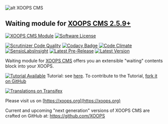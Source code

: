 ![alt XOOPS CMS](https://xoops.org/images/logoXoops4GithubRepository.png)
## Waiting module for [XOOPS CMS 2.5.9+](https://xoops.org)
[![XOOPS CMS Module](https://img.shields.io/badge/XOOPS%20CMS-Module-blue.svg)](https://xoops.org)
[![Software License](https://img.shields.io/badge/license-GPL-brightgreen.svg?style=flat)](https://www.gnu.org/licenses/gpl-2.0.html)

[![Scrutinizer Code Quality](https://img.shields.io/scrutinizer/g/mambax7/waiting.svg?style=flat)](https://scrutinizer-ci.com/g/mambax7/waiting/?branch=master)
[![Codacy Badge](https://api.codacy.com/project/badge/grade/2d27c0023ee54f0b9ba2b5d17a68b2a5)](https://www.codacy.com/app/mambax7/waiting)
[![Code Climate](https://img.shields.io/codeclimate/github/mambax7/waiting.svg?style=flat)](https://codeclimate.com/github/mambax7/waiting)
[![SensioLabsInsight](https://insight.sensiolabs.com/projects/49ee5e8a-7d9f-415b-b1ef-1a0b173f5803/mini.png)](https://insight.sensiolabs.com/projects/49ee5e8a-7d9f-415b-b1ef-1a0b173f5803)
[![Latest Pre-Release](https://img.shields.io/github/tag/XoopsModules25x/waiting.svg?style=flat)](https://github.com/XoopsModules25x/waiting/tags/)
[![Latest Version](https://img.shields.io/github/release/XoopsModules25x/waiting.svg?style=flat)](https://github.com/XoopsModules25x/waiting/releases/)

Waiting module for [XOOPS CMS](https://xoops.org) offers you an extensible "waiting" contents block into your XOOPS. 

[![Tutorial Available](https://xoops.org/images/tutorial-available-blue.svg)](https://xoops.gitbook.io/waiting-tutorial/) Tutorial: see [here](https://xoops.gitbook.io/waiting-tutorial/).
To contribute to the Tutorial, [fork it on GitHub](https://github.com/XoopsDocs/waiting-tutorial)

[![Translations on Transifex](https://xoops.org/images/translations-transifex-blue.svg)](https://www.transifex.com/xoops) 

Please visit us on  [https://xoops.org](https://xoops.org)

Current and upcoming "next generation" versions of XOOPS CMS are crafted on GitHub at: https://github.com/XOOPS
